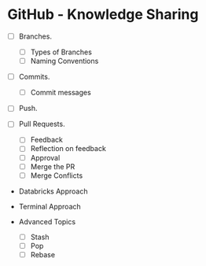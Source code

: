 # GitHub - Knowledge Sharing

- [ ] Branches.
    - [ ] Types of Branches
    - [ ] Naming Conventions
- [ ] Commits.
    - [ ] Commit messages

- [ ] Push.

- [ ] Pull Requests.
    - [ ] Feedback
    - [ ] Reflection on feedback
    - [ ] Approval
    - [ ] Merge the PR
    - [ ] Merge Conflicts

- Databricks Approach
- Terminal Approach

- Advanced Topics
    - [ ] Stash
    - [ ] Pop
    - [ ] Rebase
